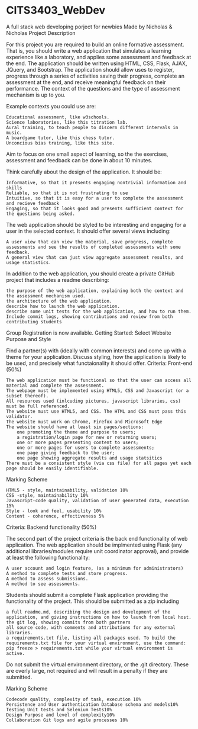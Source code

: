 # CITS3403_WebDev
A full stack web developing porject for newbies
Made by Nicholas & Nicholas
Project Description

For this project you are required to build an online formative assessment. That is, you should write a web application that simulates a learning experience like a laboratory, and applies some assessment and feedback at the end. The application should be written using HTML, CSS, Flask, AJAX, JQuery, and Bootstrap. The application should allow uses to register, progress through a series of activities saving their progress, complete an assessment at the end, and receive meaningful feedback on their performance. The context of the questions and the type of assessment mechanism is up to you.

Example contexts you could use are:

    Educational assessment, like w3schools.
    Science laboratories, like this titration lab.
    Aural training, to teach people to discern different intervals in music.
    A boardgame tutor, like this chess tutor.
    Unconcious bias training, like this site.

Aim to focus on one small aspect of learning, so the the exercises, assessment and feedback can be done in about 10 minutes.

Think carefully about the design of the application. It should be:

    Informative, so that it presents engaging nontrivial information and skills
    Reliable, so that it is not frustrating to use
    Intuitive, so that it is easy for a user to complete the assessment and recieve feedback
    Engaging, so that it looks good and presents sufficient context for the questions being asked.

The web application should be styled to be interesting and engaging for a user in the selected context. It should offer several views including:

    A user view that can view the material, save progress, complete assessments and see the results of completed assessments with some feedback.
    A general view that can just view aggregate assessment results, and usage statistics.

In addition to the web application, you should create a private GitHub project that includes a readme describing:

    the purpose of the web application, explaining both the context and the assessment mechanism used.
    the architecture of the web application.
    describe how to launch the web application.
    describe some unit tests for the web application, and how to run them.
    Include commit logs, showing contributions and review from both contributing students

Group Registration is now available.
Getting Started: Select Website Purpose and Style

Find a partner(s) with (ideally with common interests) and come up with a theme for your application. Discuss styling, how the application is likely to be used, and precisely what functaionality it should offer.
Criteria: Front-end (50%)

    The web application must be functional so that the user can access all material and complete the assessment.
    The webpage must be implemented using HTML5, CSS and Javascript (or a subset thereof).
    All resources used (inlcuding pictures, javascript libraries, css) must be full referenced.
    The website must use HTML5, and CSS. The HTML and CSS must pass this validator.
    The website must work on Chrome, Firefox and Microsoft Edge
    The website should have at least six pages/sections:
        one promoting the theme and purpose to users;
        a registration/login page for new or returning users;
        one or more pages presenting content to users;
        one or more pages for users to complete assessments;
        one page giving feedback to the user;
        one page showing aggregate results and usage statsitics
    There must be a consistent style (via css file) for all pages yet each page should be easily identifiable.

Marking Scheme

    HTML5 - style, maintainability, validation 10%
    CSS -style, maintainability 10%
    Javascript-code quality, validation of user generated data, execution 15%
    Style - look and feel, usability 10%
    Content - coherence, effectiveness 5% 

Criteria: Backend functionality (50%)

The second part of the project criteria is the back end functionality of web application. The web application should be implmented using Flask (any additional libraries/modules require unit coordinator approval), and provide at least the following functionality:

    A user account and login feature, (as a minimum for administrators)
    A method to complete tests and store progress.
    A method to assess submissions.
    A method to see assessments.

Students should submit a complete Flask application providing the functionality of the project. This should be submitted as a zip including

    a full readme.md, describing the design and development of the application, and giving instructions on how to launch from local host.
    the git log, showing commits from both partners
    all source code, with comments and attributions for any external libraries.
    a requirements.txt file, listing all packages used. To build the requirements.txt file for your virtual environment, use the command: pip freeze > requirements.txt while your virtual environment is active.

Do not submit the virtual environment directory, or the .git directory. These are overly large, not required and will result in a penalty if they are submitted.

Marking Scheme

    Codecode quality, complexity of task, execution 10%
    Persistence and User authentication Database schema and models10%
    Testing Unit tests and Selenium Tests10%
    Design Purpose and level of complexity10%
    Collaboration Git logs and agile processes 10%
